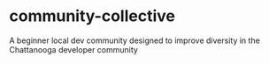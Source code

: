 # community-collective
A beginner local dev community designed to improve diversity in the Chattanooga developer community
